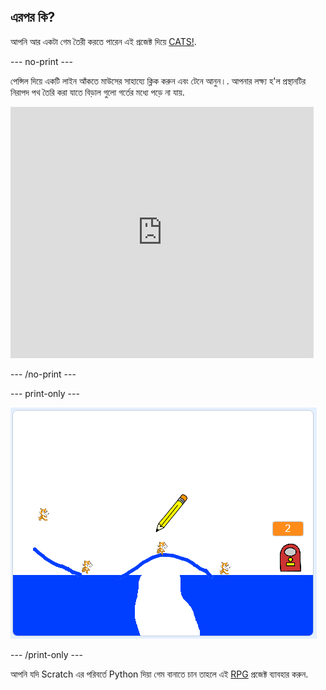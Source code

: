 ## এরপর কি?

আপনি আর একটা গেম তৈরী করতে পারেন এই প্রজেক্ট দিয়ে [CATS!](https://projects.raspberrypi.org/bn-IN/projects/cats?utm_source=pathway&utm_medium=whatnext&utm_campaign=projects).

--- no-print ---

পেন্সিল দিয়ে একটি লাইন আঁকতে মাউসের সাহায্যে ক্লিক করুন এবং টেনে আনুন।. আপনার লক্ষ্য হ'ল প্রস্থানটির নিরাপদ পথ তৈরি করা যাতে বিড়াল গুলো গর্তের মধ্যে পড়ে না যায়.

<div class="scratch-preview">
  <iframe allowtransparency="true" width="485" height="402" src="https://scratch.mit.edu/projects/embed/253667883/?autostart=false" frameborder="0" scrolling="no"></iframe>
</div>

--- /no-print ---

--- print-only ---

![Cats finished](images/cats-finished.png)

--- /print-only ---

আপনি যদি Scratch এর পরিবর্তে Python দিয়া গেম বানাতে চান তাহলে এই [RPG](https://projects.raspberrypi.org/bn-IN/projects/rpg?utm_source=pathway&utm_medium=whatnext&utm_campaign=projects) প্রজেক্ট ব্যাবহার করুন.